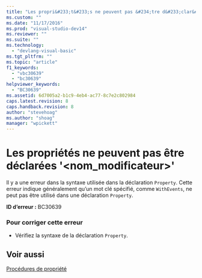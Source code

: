 ```yaml
---
title: "Les propri&#233;t&#233;s ne peuvent pas &#234;tre d&#233;clar&#233;es &#39;&lt;nom_modificateur&gt;&#39; | Microsoft Docs"
ms.custom: ""
ms.date: "11/17/2016"
ms.prod: "visual-studio-dev14"
ms.reviewer: ""
ms.suite: ""
ms.technology: 
  - "devlang-visual-basic"
ms.tgt_pltfrm: ""
ms.topic: "article"
f1_keywords: 
  - "vbc30639"
  - "bc30639"
helpviewer_keywords: 
  - "BC30639"
ms.assetid: 6d7005a2-b1c9-4eb4-ac77-8c7e2c802984
caps.latest.revision: 8
caps.handback.revision: 8
author: "stevehoag"
ms.author: "shoag"
manager: "wpickett"
---
```

# Les propri&#233;t&#233;s ne peuvent pas &#234;tre d&#233;clar&#233;es &#39;&lt;nom_modificateur&gt;&#39;
Il y a une erreur dans la syntaxe utilisée dans la déclaration `Property`. Cette erreur indique généralement qu’un mot clé spécifié, comme `WithEvents`, ne peut pas être utilisé dans une déclaration `Property`.  
  
 **ID d’erreur :** BC30639  
  
### Pour corriger cette erreur  
  
-   Vérifiez la syntaxe de la déclaration `Property`.  
  
## Voir aussi  
 [Procédures de propriété](/dotnet/visual-basic/programming-guide/language-features/procedures/property-procedures)